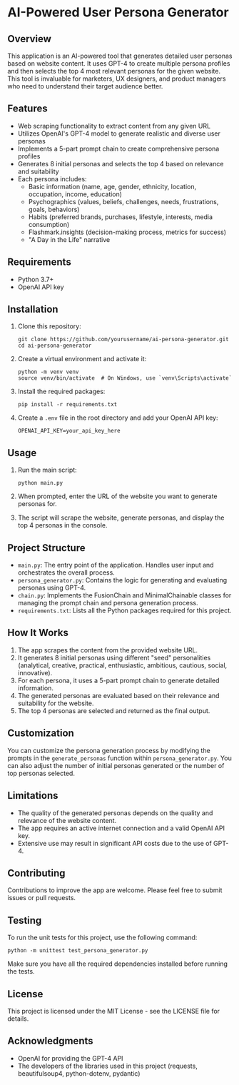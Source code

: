 # AI-Powered User Persona Generator

## Overview

This application is an AI-powered tool that generates detailed user personas based on website content. It uses GPT-4 to create multiple persona profiles and then selects the top 4 most relevant personas for the given website. This tool is invaluable for marketers, UX designers, and product managers who need to understand their target audience better.

## Features

- Web scraping functionality to extract content from any given URL
- Utilizes OpenAI's GPT-4 model to generate realistic and diverse user personas
- Implements a 5-part prompt chain to create comprehensive persona profiles
- Generates 8 initial personas and selects the top 4 based on relevance and suitability
- Each persona includes:
  - Basic information (name, age, gender, ethnicity, location, occupation, income, education)
  - Psychographics (values, beliefs, challenges, needs, frustrations, goals, behaviors)
  - Habits (preferred brands, purchases, lifestyle, interests, media consumption)
  - Flashmark.insights (decision-making process, metrics for success)
  - "A Day in the Life" narrative

## Requirements

- Python 3.7+
- OpenAI API key

## Installation

1. Clone this repository:
   ```
   git clone https://github.com/yourusername/ai-persona-generator.git
   cd ai-persona-generator
   ```

2. Create a virtual environment and activate it:
   ```
   python -m venv venv
   source venv/bin/activate  # On Windows, use `venv\Scripts\activate`
   ```

3. Install the required packages:
   ```
   pip install -r requirements.txt
   ```

4. Create a `.env` file in the root directory and add your OpenAI API key:
   ```
   OPENAI_API_KEY=your_api_key_here
   ```

## Usage

1. Run the main script:
   ```
   python main.py
   ```

2. When prompted, enter the URL of the website you want to generate personas for.

3. The script will scrape the website, generate personas, and display the top 4 personas in the console.

## Project Structure

- `main.py`: The entry point of the application. Handles user input and orchestrates the overall process.
- `persona_generator.py`: Contains the logic for generating and evaluating personas using GPT-4.
- `chain.py`: Implements the FusionChain and MinimalChainable classes for managing the prompt chain and persona generation process.
- `requirements.txt`: Lists all the Python packages required for this project.

## How It Works

1. The app scrapes the content from the provided website URL.
2. It generates 8 initial personas using different "seed" personalities (analytical, creative, practical, enthusiastic, ambitious, cautious, social, innovative).
3. For each persona, it uses a 5-part prompt chain to generate detailed information.
4. The generated personas are evaluated based on their relevance and suitability for the website.
5. The top 4 personas are selected and returned as the final output.

## Customization

You can customize the persona generation process by modifying the prompts in the `generate_personas` function within `persona_generator.py`. You can also adjust the number of initial personas generated or the number of top personas selected.

## Limitations

- The quality of the generated personas depends on the quality and relevance of the website content.
- The app requires an active internet connection and a valid OpenAI API key.
- Extensive use may result in significant API costs due to the use of GPT-4.

## Contributing

Contributions to improve the app are welcome. Please feel free to submit issues or pull requests.

## Testing

To run the unit tests for this project, use the following command:

```
python -m unittest test_persona_generator.py
```

Make sure you have all the required dependencies installed before running the tests.

## License

This project is licensed under the MIT License - see the LICENSE file for details.

## Acknowledgments

- OpenAI for providing the GPT-4 API
- The developers of the libraries used in this project (requests, beautifulsoup4, python-dotenv, pydantic)
